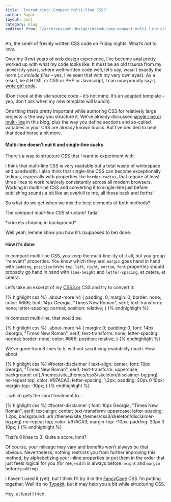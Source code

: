 ```yaml
---
title: 'Introducing: Compact Multi-line CSS!'
author: Sugar
layout: post
category: blog
redirect_from: "/archives/web-design/introducing-compact-multi-line-css"
---
```

Ah, the smell of freshly written CSS code on Friday nights. What&#8217;s not to love.

Over my (few) years of web design experience, I&#8217;ve become <del>anal</del> pretty worked up with what my code looks like. It must be an old trauma from my university years, where well-written code well, let&#8217;s say, wasn&#8217;t exactly the norm (*.c include files* &#8211; yes, I&#8217;ve seen that with my very own eyes). As a result, be it HTML or CSS or PHP or Javascript, I can now proudly say: [I write girl code][1].

(Don&#8217;t look at this site source code &#8211; it&#8217;s not mine. It&#8217;s an adapted template &#8211; yep, don&#8217;t ask when my new template will launch).

One thing that&#8217;s pretty important while authoring CSS for relatively large projects is the way you structure it. We&#8217;ve already discussed [single-line or multi-line][2] in this blog, plus the way you define sections and so-called variables in your CSS are already known topics. But I&#8217;ve decided to beat that dead horse a bit more.

#### Multi-line doesn&#8217;t cut it and single-line sucks

There&#8217;s a way to structure CSS that I want to experiment with.

I think that multi-line CSS is very readable but a total waste of whitespace and bandwidth. I also think that single-line CSS can become exceptionally tedious, especially with properties like `border-radius`, that require at least three lines to work relatively consistently across all modern browsers. Working in multi-line CSS and converting it to single-line just before publishing sounds a bit like an overkill to me, all those back and forths!

So what do we get when we mix the best elements of both methods?

The *compact multi-line CSS* structure! Tada!

\*crickets chirping in background\*

Well yeah, lemme show you how it&#8217;s (supposed to be) done.

#### How it&#8217;s done

In compact multi-line CSS, you keep the multi-line-ity of it all, but you group &#8220;relevant&#8221; properties. You know which they are: `margin` goes hand in hand with `padding`, `position` loves `top`, `left`, `right`, `bottom`, `font` properties should propably go hand in hand with `line-height` and `letter-spacing`, et cetera, et cetera.

Let&#8217;s take an excerpt of my [CSS3.gr][3] CSS and try to convert it:

{% highlight css %}
.about-more h4  {
  padding: 0;
  margin: 0;
  border: none;
  color: #666;
  font: 14px Georgia, "Times New Roman", serif;
  text-transform: none;
  letter-spacing: normal;
  position: relative;
}
{% endhighlight %}

In compact multi-line, that would be:

{% highlight css %}
.about-more h4  {
  margin: 0; padding: 0;
  font: 14px Georgia, "Times New Roman", serif; text-transform: none; letter-spacing: normal;
  border: none;
  color: #666;
  position: relative;
}
{% endhighlight %}

We&#8217;ve gone from 8 lines to 5, without sacrificing readability much. How about:

{% highlight css %}
#footer-disclaimer  {
  text-align: center;
  font: 10px Georgia, "Times New Roman", serif;
  text-transform: uppercase;
  background: url(./themes/site_themes/css3/skeleton/disclaimer-bg.png) no-repeat top;
  color: #97ACA3;
  letter-spacing: 1.2px;
  padding: 20px 0 10px;
  margin-top: -10px;
}
{% endhighlight %}

&#8230;which gets the short treatment to&#8230;

{% highlight css %}
#footer-disclaimer  {
  font: 10px Georgia, "Times New Roman", serif; text-align: center; text-transform: uppercase; letter-spacing: 1.2px;
  background: url(./themes/site_themes/css3/skeleton/disclaimer-bg.png) no-repeat top; color: #97ACA3;
  margin-top: -10px; padding: 20px 0 10px;
}
{% endhighlight %}

That&#8217;s 8 lines to 3! Quite a score, innit?

Of course, your mileage may vary and benefits won&#8217;t always be that obvious. Nevertheless, nothing restricts you from further improving this method, by alphabetizing your inline properties or put them in the order that just feels logical for you (for me, `width` is always before `height` and `margin` before `padding`).

I haven&#8217;t used it (yet), but I think I&#8217;ll try it in the [FancyCage][4] CSS I&#8217;m putting together. Well it&#8217;s no [Typekit][5], but it may help you a bit while structuring CSS.

Hey, at least I tried.

 [1]: http://developers.slashdot.org/story/08/06/16/1212240/Do-Women-Write-Better-Code
 [2]: http://blog.sugarenia.com/archives/web-design/call-to-designers-single-line-or-multi-line-css
 [3]: http://www.css3.gr
 [4]: http://www.fancycage.com
 [5]: http://blog.typekit.com/2009/05/27/introducing-typekit/
